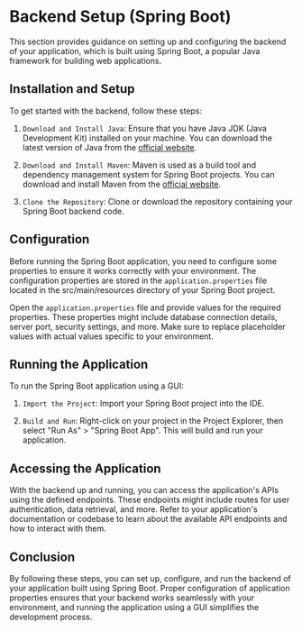 # Backend Setup (Spring Boot)

This section provides guidance on setting up and configuring the backend of your application, which is built using Spring Boot, a popular Java framework for building web applications.

## Installation and Setup

To get started with the backend, follow these steps:

1. `Download and Install Java`: Ensure that you have Java JDK (Java Development Kit) installed on your machine. You can download the latest version of Java from the [official website](https://www.oracle.com/java/technologies/downloads/).

2. `Download and Install Maven`: Maven is used as a build tool and dependency management system for Spring Boot projects. You can download and install Maven from the [official website](https://maven.apache.org/download.cgi).

3. `Clone the Repository`: Clone or download the repository containing your Spring Boot backend code.

## Configuration

Before running the Spring Boot application, you need to configure some properties to ensure it works correctly with your environment. The configuration properties are stored in the `application.properties` file located in the src/main/resources directory of your Spring Boot project.

Open the `application.properties` file and provide values for the required properties. These properties might include database connection details, server port, security settings, and more. Make sure to replace placeholder values with actual values specific to your environment.

## Running the Application

To run the Spring Boot application using a GUI:

1. `Import the Project`: Import your Spring Boot project into the IDE.

2. `Build and Run`: Right-click on your project in the Project Explorer, then select "Run As" > "Spring Boot App". This will build and run your application.

## Accessing the Application

With the backend up and running, you can access the application's APIs using the defined endpoints. These endpoints might include routes for user authentication, data retrieval, and more. Refer to your application's documentation or codebase to learn about the available API endpoints and how to interact with them.

## Conclusion

By following these steps, you can set up, configure, and run the backend of your application built using Spring Boot. Proper configuration of application properties ensures that your backend works seamlessly with your environment, and running the application using a GUI simplifies the development process.
